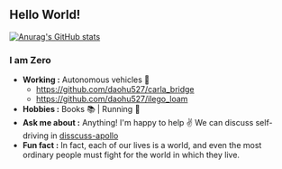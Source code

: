 ## Hello World!
[![Anurag's GitHub stats](https://github-readme-stats.vercel.app/api?username=daohu527)](https://github.com/anuraghazra/github-readme-stats)

### I am Zero 
-  **Working :** Autonomous vehicles :blue_car:  
   - https://github.com/daohu527/carla_bridge  
   - https://github.com/daohu527/ilego_loam
-  **Hobbies :** Books :books: | Running :runner:
-  **Ask me about :** Anything! I'm happy to help :v:  We can discuss self-driving in [disscuss-apollo](https://groups.google.com/g/d-apollo)
-  **Fun fact :** In fact, each of our lives is a world, and even the most ordinary people must fight for the world in which they live.

